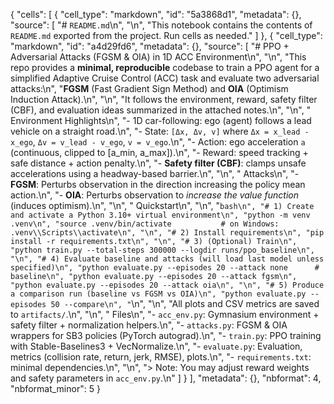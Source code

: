 {
 "cells": [
  {
   "cell_type": "markdown",
   "id": "5a3868d1",
   "metadata": {},
   "source": [
    "# `README.md`\n",
    "\n",
    "This notebook contains the contents of `README.md` exported from the project. Run cells as needed."
   ]
  },
  {
   "cell_type": "markdown",
   "id": "a4d29fd6",
   "metadata": {},
   "source": [
    "# PPO + Adversarial Attacks (FGSM & OIA) in 1D ACC Environment\n",
    "\n",
    "This repo provides a **minimal, reproducible** codebase to train a PPO agent for a simplified Adaptive Cruise Control (ACC) task and evaluate two adversarial attacks:\n",
    "**FGSM** (Fast Gradient Sign Method) and **OIA** (Optimism Induction Attack).\n",
    "\n",
    "It follows the environment, reward, safety filter (CBF), and evaluation ideas summarized in the attached notes.\n",
    "\n",
    " Environment Highlights\n",
    "- 1D car-following: ego (agent) follows a lead vehicle on a straight road.\n",
    "- State: `[Δx, Δv, v]` where `Δx = x_lead - x_ego`, `Δv = v_lead - v_ego`, `v = v_ego`.\n",
    "- Action: ego acceleration `a` (continuous, clipped to [a_min, a_max]).\n",
    "- Reward: speed tracking + safe distance + action penalty.\n",
    "- **Safety filter (CBF)**: clamps unsafe accelerations using a headway-based barrier.\n",
    "\n",
    " Attacks\n",
    "- **FGSM**: Perturbs observation in the direction increasing the policy mean action.\n",
    "- **OIA**: Perturbs observation to *increase the value function* (induces optimism).\n",
    "\n",
    " Quickstart\n",
    "\n",
    "```bash\n",
    "# 1) Create and activate a Python 3.10+ virtual environment\n",
    "python -m venv .venv\n",
    "source .venv/bin/activate           # on Windows: .venv\\Scripts\\activate\n",
    "\n",
    "# 2) Install requirements\n",
    "pip install -r requirements.txt\n",
    "\n",
    "# 3) (Optional) Train\n",
    "python train.py --total-steps 300000 --logdir runs/ppo_baseline\n",
    "\n",
    "# 4) Evaluate baseline and attacks (will load last model unless specified)\n",
    "python evaluate.py --episodes 20 --attack none      # baseline\n",
    "python evaluate.py --episodes 20 --attack fgsm\n",
    "python evaluate.py --episodes 20 --attack oia\n",
    "\n",
    "# 5) Produce a comparison run (baseline vs FGSM vs OIA)\n",
    "python evaluate.py --episodes 50 --compare\n",
    "```\n",
    "\n",
    "All plots and CSV metrics are saved to `artifacts/`.\n",
    "\n",
    " Files\n",
    "- `acc_env.py`: Gymnasium environment + safety filter + normalization helpers.\n",
    "- `attacks.py`: FGSM & OIA wrappers for SB3 policies (PyTorch autograd).\n",
    "- `train.py`: PPO training with Stable-Baselines3 + VecNormalize.\n",
    "- `evaluate.py`: Evaluation, metrics (collision rate, return, jerk, RMSE), plots.\n",
    "- `requirements.txt`: minimal dependencies.\n",
    "\n",
    "> Note: You may adjust reward weights and safety parameters in `acc_env.py`.\n"
   ]
  }
 ],
 "metadata": {},
 "nbformat": 4,
 "nbformat_minor": 5
}
